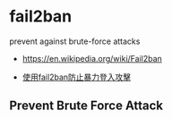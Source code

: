 # fail2ban

prevent against brute-force attacks

* https://en.wikipedia.org/wiki/Fail2ban

* [使用fail2ban防止暴力登入攻擊](https://xenby.com/b/107-%e6%95%99%e5%ad%b8-%e4%bd%bf%e7%94%a8fail2ban%e9%98%b2%e6%ad%a2%e6%9a%b4%e5%8a%9b%e7%99%bb%e5%85%a5%e6%94%bb%e6%93%8a)

## Prevent Brute Force Attack
